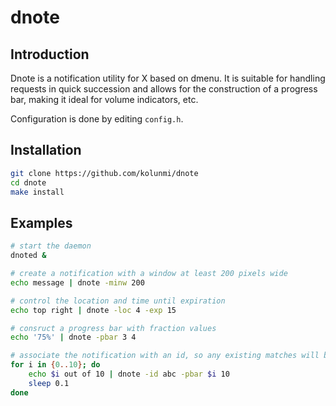 # dnote

## Introduction
Dnote is a notification utility for X based on dmenu. It is suitable for handling requests in quick succession and allows for the construction of a progress bar, making it ideal for volume indicators, etc.

Configuration is done by editing `config.h`.

## Installation
```bash
git clone https://github.com/kolunmi/dnote
cd dnote
make install
```

## Examples
```bash
# start the daemon
dnoted &

# create a notification with a window at least 200 pixels wide
echo message | dnote -minw 200

# control the location and time until expiration
echo top right | dnote -loc 4 -exp 15

# consruct a progress bar with fraction values
echo '75%' | dnote -pbar 3 4

# associate the notification with an id, so any existing matches will be overwritten
for i in {0..10}; do
	echo $i out of 10 | dnote -id abc -pbar $i 10
	sleep 0.1
done
```
